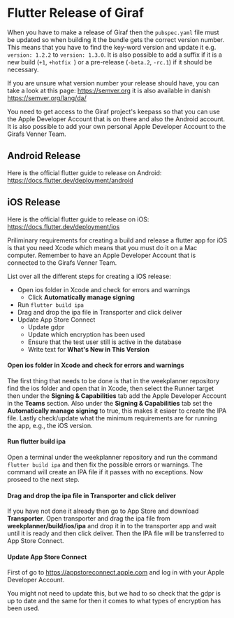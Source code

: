 # Flutter Release of Giraf
When you have to make a release of Giraf then the `pubspec.yaml` file must be updated so when building it the bundle gets the correct version number. This means that you have to find the key-word version and update it e.g. `version: 1.2.2` to `version: 1.3.0`. It is also possible to add a suffix if it is a new build (`+1`, `+hotfix `) or a pre-release (`-beta.2`, `-rc.1`) if it should be necessary.

If you are unsure what version number your release should have, you can take a look at this page:
https://semver.org it is also available in danish https://semver.org/lang/da/

You need to get access to the Giraf project's keepass so that you can use the Apple Developer Account that is on there and also the Android account. It is also possible to add your own personal Apple Developer Account to the Girafs Venner Team.
## Android Release
Here is the official flutter guide to release on Android: https://docs.flutter.dev/deployment/android

## iOS Release
Here is the official flutter guide to release on iOS: https://docs.flutter.dev/deployment/ios

Priliminary requirements for creating a build and release a flutter app for iOS is that you need Xcode which means that you must do it on a Mac computer. Remember to have an Apple Developer Account that is connected to the Girafs Venner Team.

List over all the different steps for creating a iOS release:
* Open ios folder in Xcode and check for errors and warnings
    * Click **Automatically manage signing**
* Run `flutter build ipa`
* Drag and drop the ipa file in Transporter and click deliver
* Update App Store Connect
    * Update gdpr
    * Update which encryption has been used
    * Ensure that the test user still is active in the database
    * Write text for **What's New in This Version**

#### Open ios folder in Xcode and check for errors and warnings
The first thing that needs to be done is that in the weekplanner repository find the ios folder and open that in Xcode, then select the Runner target then under the **Signing & Capabilities** tab add the Apple Developer Account in the **Teams** section. Also under the **Signing & Capabilities** tab set the **Automatically manage signing** to true, this makes it esiaer to create the IPA file. Lastly check/update what the minimum requirements are for running the app, e.g., the iOS version.

#### Run flutter build ipa
Open a terminal under the weekplanner repository and run the command `flutter build ipa` and then fix the possible errors or warnings. The command will create an IPA file if it passes with no exceptions. Now proseed to the next step.

#### Drag and drop the ipa file in Transporter and click deliver
If you have not done it already then go to App Store and download **Transporter**. Open transporter and drag the ipa file from **weekplanner/build/ios/ipa** and drop it in to the transporter app and wait until it is ready and then click deliver. Then the IPA file will be transferred to App Store Connect.

#### Update App Store Connect
First of go to https://appstoreconnect.apple.com and log in with your Apple Developer Account.

You might not need to update this, but we had to so check that the gdpr is up to date and the same for then it comes to what types of encryption has been used.